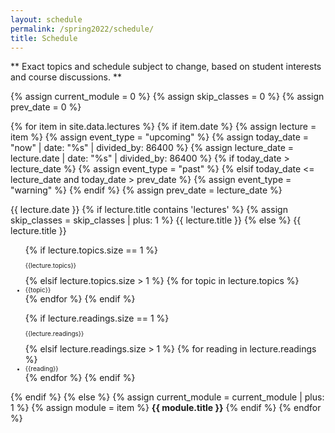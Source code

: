 ```yaml
---
layout: schedule
permalink: /spring2022/schedule/
title: Schedule
---
```


** Exact topics and schedule subject to change, based on student interests and course discussions. **

{% assign current_module = 0 %}
{% assign skip_classes = 0 %}
{% assign prev_date = 0 %}

{% for item in site.data.lectures %}
{% if item.date %}
{% assign lecture = item %}
{% assign event_type = "upcoming" %}
{% assign today_date = "now" | date: "%s" | divided_by: 86400 %}
{% assign lecture_date = lecture.date | date: "%s" | divided_by: 86400 %}
{% if today_date > lecture_date %}
    {% assign event_type = "past" %}
{% elsif today_date <= lecture_date and today_date > prev_date %}
    {% assign event_type = "warning" %}
{% endif %}
{% assign prev_date = lecture_date %}

<tr class="{{ event_type }}">
    <th scope="row">{{ lecture.date }}</th>
    {% if lecture.title contains 'lectures' %}
    {% assign skip_classes = skip_classes | plus: 1 %}
    <td colspan="4">{{ lecture.title }}</td>
    {% else %}
    <td>
        {{ lecture.title }} <br/>
            <ul>
                {% if lecture.topics.size == 1 %}
                <p style="font-size:10px;"> {{lecture.topics}} </p>
                {% elsif lecture.topics.size > 1 %}
                   {% for topic in lecture.topics %}
                      <li style="font-size:10px;">
                         {{topic}}
                      </li>
                   {% endfor %}
                {% endif %}
        </ul>
    </td>
    <td>
        <ul>
                {% if lecture.readings.size == 1 %}
            <p style="font-size:10px;">{{lecture.readings}}</p>
                {% elsif lecture.readings.size > 1 %}
                   {% for reading in lecture.readings %}
                      <li style="font-size:10px;">
                         {{reading}}
                      </li>
                   {% endfor %}
                {% endif %}
        </ul>
    </td>
    {% endif %}
</tr>
{% else %}
{% assign current_module = current_module | plus: 1 %}
{% assign module = item %}
<tr class="info">
    <td colspan="5" align="center"><strong>{{ module.title }}</strong></td>
</tr>
{% endif %}
{% endfor %}
